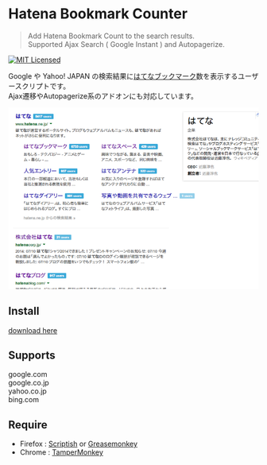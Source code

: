 Hatena Bookmark Counter
=======================

> Add Hatena Bookmark Count to the search results.  
> Supported Ajax Search ( Google Instant ) and Autopagerize.

[![MIT Licensed](http://img.shields.io/badge/license-MIT-blue.svg?style=flat)](http://opensource.org/licenses/MIT)

Google や Yahoo! JAPAN の検索結果に[はてなブックマーク](http://b.hatena.ne.jp/)数を表示するユーザースクリプトです。  
Ajax遷移やAutopagerize系のアドオンにも対応しています。  


<p align="center">
	<img src="./screenshot.png" alt="はてなブックマークを表示した様子">
</p>


Install
-------
[download here](https://raw.githubusercontent.com/narirou/hatena-bookmark-counter/master/hatena-bookmark-counter.user.js)


Supports
--------
google.com  
google.co.jp  
yahoo.co.jp  
bing.com


Require
-------
 * Firefox : [Scriptish](https://addons.mozilla.org/firefox/addon/scriptish/) or [Greasemonkey](https://addons.mozilla.org/firefox/addon/greasemonkey/)  
 * Chrome : [TamperMonkey](https://chrome.google.com/webstore/detail/tampermonkey/dhdgffkkebhmkfjojejmpbldmpobfkfo)

